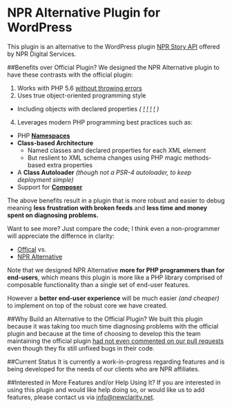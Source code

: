 # NPR Alternative Plugin for WordPress

This plugin is an alternative to the WordPress plugin [NPR Story API](https://wordpress.org/plugins/npr-story-api/) offered by NPR Digital Services.

##Benefits over Official Plugin?
We designed the NPR Alternative plugin to have these contrasts with the official plugin:

1. Works with PHP 5.6 [without throwing errors](https://github.com/nprds/nprapi-wordpress/pull/14)
3. Uses true object-oriented programming style
  - Including objects with declared properties _( 
  [!](https://github.com/nprds/nprapi-wordpress/blob/master/classes/NPRAPI.php#L11) 
  [!](https://github.com/nprds/nprapi-wordpress/blob/master/classes/NPRAPI.php#L283)
  [!](https://github.com/nprds/nprapi-wordpress/blob/master/classes/NPRAPI.php#L290)
  [!](https://github.com/nprds/nprapi-wordpress/blob/master/classes/NPRAPIWordpress.php#L12)
  )_ 
4. Leverages modern PHP programming best practices such as:
  - PHP [**Namespaces**](https://mattstauffer.co/blog/a-brief-introduction-to-php-namespacing)
  - **Class-based Architecture** 
      - Named classes and declared properties for each XML element 
      - But reslient to XML schema changes using PHP magic methods-based extra properties
  - A **Class Autoloader** _(though not a PSR-4 autoloader, to keep deployment simple)_
  - Support for [**Composer**](https://getcomposer.org/)
  
The above benefits result in a plugin that is more robust and easier to debug meaning **less frustration with broken feeds** and 
**less time and money spent on diagnosing problems.**

Want to see more? Just compare the code; I think even a non-programmer will appreciate the differnce in clarity:

- [Offical](https://github.com/nprds/nprapi-wordpress) vs.
- [NPR Alternative](https://github.com/newclarity/npr-alternative/#start-of-content)

Note that we designed NPR Alternative **more for PHP programmers than for end-users**, which means this plugin is more 
like a PHP library comprised of composable functionality than a single set of end-user features.

However a **better end-user experience** will be much easier _(and cheaper)_ to implement on top of the robust core we have created.

##Why Build an Alternative to the Official Plugin?
We built this plugin because it was taking too much time diagnosing problems with the official plugin and 
because at the time of choosing to develop this the team maintaining the official plugin [had not even 
commented on our pull requests](https://github.com/nprds/nprapi-wordpress/pulls/mikeschinkel) 
even though they fix still unfixed bugs in their code. 

##Current Status
It is currently a work-in-progress regarding features and is being developed for the needs of our clients who are NPR affiliates.  

##Interested in More Features and/or Help Using It?
If you are interested in using this plugin and would like help doing so, or would like us to add features, 
please contact us via [info@newclarity.net](mailto:info@newclarity.net).


